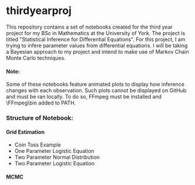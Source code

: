 # thirdyearproj
This repository contains a set of notebooks created for the third year project for my BSc in Mathematics at the University of York. The project is titled "Statistical Inference for Differential Equations". For this project, I am trying to infere parameter values from differential equations. I will be taking a Bayesian approach to my project and intend to make use of Markov Chain Monte Carlo techniques.

#### Note:
Some of these notebooks feature animated plots to display how inference changes with each observation. Such plots cannot be displayed on GitHub and must be ran locally. To do so, FFmpeg must be installed and \FFmpeg\bin added to PATH.

### Structure of Notebook:

#### Grid Estimation 
- Coin Toss Example
- One Parameter Logistic Equation 
- Two Parameter Normal Distribution
- Two Parameter Logistic Equation
  
#### MCMC
